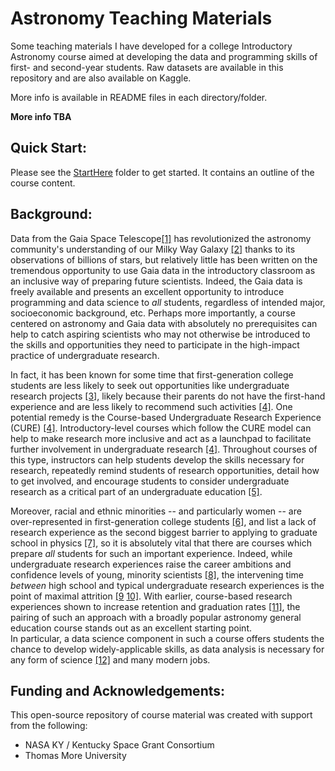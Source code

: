 # Astronomy Teaching Materials
Some teaching materials I have developed for a college Introductory Astronomy course aimed at developing the data and programming skills of first- and second-year students.  Raw datasets are available in this repository and are also available on Kaggle.

More info is available in README files in each directory/folder.

**More info TBA**


## Quick Start:
Please see the [StartHere](https://github.com/ahinkel/AstronomyTeachingMaterials/tree/5607e22864651c8ee0b0ce110b6d0d033cd63f79/StartHere) folder to get started.  It contains an outline of the course content.


## Background:
Data from the Gaia Space Telescope[[1]](https://doi.org/10.1051/0004-6361/201629272) has revolutionized the astronomy community's understanding of our Milky Way Galaxy [[2]](https://doi.org/10.1016/j.ppnp.2021.103904) thanks to its observations of billions of stars, but relatively little has been written on the tremendous opportunity to use Gaia data in the introductory classroom as an inclusive way of preparing future scientists.  Indeed, the Gaia data is freely available and presents an excellent opportunity to introduce programming and data science to *all* students, regardless of intended major, socioeconomic background, etc.  Perhaps more importantly, a course centered on astronomy and Gaia data with absolutely no prerequisites can help to catch aspiring scientists who may not otherwise be introduced to the skills and opportunities they need to participate in the high-impact practice of undergraduate research.  

In fact, it has been known for some time that first-generation college students are less likely to seek out opportunities like undergraduate research projects [[3]](https://eric.ed.gov/?id=ED214431), likely because their parents do not have the first-hand experience and are less likely to recommend such activities [[4]](https://doi.org/10.1187/cbe.14-06-0099).  One potential remedy is the Course-based Undergraduate Research Experience (CURE) [[4]](https://doi.org/10.1187/cbe.14-06-0099). Introductory-level courses which follow the CURE model can help to make research more inclusive and act as a launchpad to facilitate further involvement in undergraduate research [[4]](https://doi.org/10.1187/cbe.14-06-0099).  Throughout courses of this type, instructors can help students develop the skills necessary for research, repeatedly remind students of research opportunities, detail how to get involved, and encourage students to consider undergraduate research as a critical part of an undergraduate education [[5]](https://www.researchgate.net/profile/Christopher-Madan/publication/256269033_The_Benefits_of_Undergraduate_Research_The_Student's_Perspective/links/00b7d5220d62626534000000/The-Benefits-of-Undergraduate-Research-The-Students-Perspective.pdf).  

Moreover, racial and ethnic minorities -- and particularly women -- are over-represented in first-generation college students [[6]](https://doi.org/10.1002/j.2161-1882.2013.00032.x), and list a lack of research experience as the second biggest barrier to applying to graduate school in physics [[7]](https://par.nsf.gov/servlets/purl/10061358), so it is absolutely vital that there are courses which prepare *all* students for such an important experience.
Indeed, while undergraduate research experiences raise the career ambitions and confidence levels of young, minority scientists [[8]](https://doi.org/10.1002/tea.21341), the intervening time *between* high school and typical undergraduate research experiences is the point of maximal attrition [\[9](https://doi.org/10.1119/1.5145523) [10\]](https://citeseerx.ist.psu.edu/document?repid=rep1&type=pdf&doi=3283aab4c8e9289fedb73e6dfedb6465c32be148).
With earlier, course-based research experiences shown to increase retention and graduation rates [[11]](https://doi.org/10.1187/cbe.16-03-0117), the pairing of such an approach with a broadly popular astronomy general education course stands out as an excellent starting point.  
In particular, a data science component in such a course offers students the chance to develop widely-applicable skills, as data analysis is necessary for any form of science [[12]](https://www.amstat.org/docs/default-source/amstat-documents/admi2016_dichevetall.pdf) and many modern jobs. 


## Funding and Acknowledgements:
This open-source repository of course material was created with support from the following:
- NASA KY / Kentucky Space Grant Consortium
- Thomas More University
